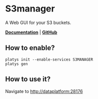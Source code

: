 # S3manager

A Web GUI for your S3 buckets. 

**[Documentation](https://github.com/cloudlena/s3manager)** | **[GitHub](https://github.com/cloudlena/s3manager)**

## How to enable?

```
platys init --enable-services S3MANAGER
platys gen
```

## How to use it?

Navigate to <http://dataplatform:28176>
